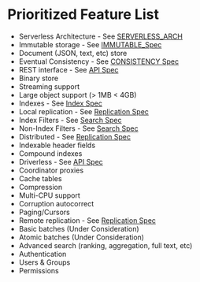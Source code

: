 # Prioritized Feature List

* Serverless Architecture - See [SERVERLESS_ARCH](./SERVERLESS_ARCH.md)
* Immutable storage - See [IMMUTABLE_Spec](./IMMUTABLE_SPEC.md)
* Document (JSON, text, etc) store
* Eventual Consistency - See [CONSISTENCY Spec](./CONSISTENCY_SPEC.md)
* REST interface - See [API Spec](./API_SPEC.md)
* Binary store
* Streaming support
* Large object support (> 1MB < 4GB)
* Indexes - See [Index Spec](./INDEX_SPEC.md)
* Local replication - See [Replication Spec](./REPLICATION_SPEC.md)
* Index Filters - See [Search Spec](./SEARCH_SPEC.md)
* Non-Index Filters - See [Search Spec](./SEARCH_SPEC.md)
* Distributed - See [Replication Spec](./REPLICATION_SPEC.md)
* Indexable header fields
* Compound indexes
* Driverless - See [API Spec](./API_SPEC.md)
* Coordinator proxies
* Cache tables
* Compression
* Multi-CPU support
* Corruption autocorrect
* Paging/Cursors
* Remote replication - See [Replication Spec](./REPLICATION_SPEC.md)
* Basic batches (Under Consideration)
* Atomic batches (Under Consideration)
* Advanced search (ranking, aggregation, full text, etc)
* Authentication
* Users & Groups
* Permissions

